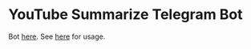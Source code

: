 # YouTube Summarize Telegram Bot

Bot [here](https://t.me/YTSummarizeBot). See [here](https://www.summarize.cc/docs/telegram) for usage.
